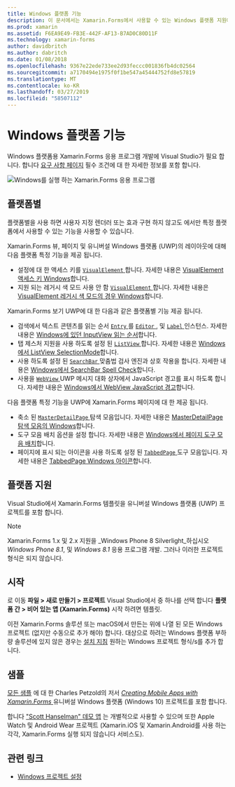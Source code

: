 ```yaml
---
title: Windows 플랫폼 기능
description: 이 문서에서는 Xamarin.Forms에서 사용할 수 있는 Windows 플랫폼 지원에 설명 합니다.
ms.prod: xamarin
ms.assetid: F6EA9E49-FB3E-442F-AF13-B7AD0C80D11F
ms.technology: xamarin-forms
author: davidbritch
ms.author: dabritch
ms.date: 01/08/2018
ms.openlocfilehash: 9367e22ede733ee2d93feccc001836fb4dc02564
ms.sourcegitcommit: a7170494e1975f0f1be547a45444752fd8e57819
ms.translationtype: MT
ms.contentlocale: ko-KR
ms.lasthandoff: 03/27/2019
ms.locfileid: "58507112"
---
```

# <a name="windows-platform-features"></a>Windows 플랫폼 기능

Windows 플랫폼용 Xamarin.Forms 응용 프로그램 개발에 Visual Studio가 필요 합니다. 합니다 [요구 사항 페이지](~/get-started/requirements.md) 필수 조건에 대 한 자세한 정보를 포함 합니다.

![](images/allhanselman.png "Windows를 실행 하는 Xamarin.Forms 응용 프로그램")

## <a name="platform-specifics"></a>플랫폼별

플랫폼별을 사용 하면 사용자 지정 렌더러 또는 효과 구현 하지 않고도 에서만 특정 플랫폼에서 사용할 수 있는 기능을 사용할 수 있습니다.

Xamarin.Forms 뷰, 페이지 및 유니버설 Windows 플랫폼 (UWP)의 레이아웃에 대해 다음 플랫폼 특정 기능을 제공 됩니다.

- 설정에 대 한 액세스 키를 [ `VisualElement` ](xref:Xamarin.Forms.VisualElement)합니다. 자세한 내용은 [VisualElement 액세스 키 Windows](visualelement-access-keys.md)합니다.
- 지원 되는 레거시 색 모드 사용 안 함 [ `VisualElement` ](xref:Xamarin.Forms.VisualElement)합니다. 자세한 내용은 [VisualElement 레거시 색 모드의 경우 Windows](legacy-color-mode.md)합니다.

Xamarin.Forms 보기 UWP에 대 한 다음과 같은 플랫폼별 기능 제공 됩니다.

- 검색에서 텍스트 콘텐츠를 읽는 순서 [ `Entry` ](xref:Xamarin.Forms.Entry)를 [ `Editor` ](xref:Xamarin.Forms.Editor), 및 [ `Label` ](xref:Xamarin.Forms.Label) 인스턴스. 자세한 내용은 [Windows에 있던 InputView 읽는 순서](inputview-reading-order.md)합니다.
- 탭 제스처 지원을 사용 하도록 설정 된 [ `ListView` ](xref:Xamarin.Forms.ListView)합니다. 자세한 내용은 [Windows에서 ListView SelectionMode](listview-selectionmode.md)합니다.
- 사용 하도록 설정 된 [ `SearchBar` ](xref:Xamarin.Forms.SearchBar) 맞춤법 검사 엔진과 상호 작용을 합니다. 자세한 내용은 [Windows에서 SearchBar Spell Check](searchbar-spell-check.md)합니다.
- 사용을 [ `WebView` ](xref:Xamarin.Forms.WebView) UWP 메시지 대화 상자에서 JavaScript 경고를 표시 하도록 합니다. 자세한 내용은 [Windows에서 WebView JavaScript 경고](webview-javascript-alert.md)합니다.

다음 플랫폼 특정 기능을 UWP에 Xamarin.Forms 페이지에 대 한 제공 됩니다.

- 축소 된 [ `MasterDetailPage` ](xref:Xamarin.Forms.MasterDetailPage) 탐색 모음입니다. 자세한 내용은 [MasterDetailPage 탐색 모음의 Windows](masterdetailpage-navigation-bar.md)합니다.
- 도구 모음 배치 옵션을 설정 합니다. 자세한 내용은 [Windows에서 페이지 도구 모음 배치](page-toolbar-placement.md)합니다.
- 페이지에 표시 되는 아이콘을 사용 하도록 설정 된 [ `TabbedPage` ](xref:Xamarin.Forms.TabbedPage) 도구 모음입니다. 자세한 내용은 [TabbedPage Windows 아이콘](tabbedpage-icons.md)합니다.

## <a name="platform-support"></a>플랫폼 지원

Visual Studio에서 Xamarin.Forms 템플릿을 유니버설 Windows 플랫폼 (UWP) 프로젝트를 포함 합니다.

> [!NOTE]
> Xamarin.Forms 1.x 및 2.x 지원을 _Windows Phone 8 Silverlight_하십시오 _Windows Phone 8.1_, 및 _Windows 8.1_ 응용 프로그램 개발. 그러나 이러한 프로젝트 형식은 되지 않습니다.

## <a name="getting-started"></a>시작

로 이동 **파일 > 새로 만들기 > 프로젝트** Visual Studio에서 중 하나를 선택 합니다 **플랫폼 간 > 비어 있는 앱 (Xamarin.Forms)** 시작 하려면 템플릿.

이전 Xamarin.Forms 솔루션 또는 macOS에서 만든는 위에 나열 된 모든 Windows 프로젝트 (없지만 수동으로 추가 해야) 합니다. 대상으로 하려는 Windows 플랫폼 부하량 솔루션에 있지 않은 경우는 [설치 지침](installation/index.md) 원하는 Windows 프로젝트 형식/s를 추가 합니다.

## <a name="samples"></a>샘플

[모든 샘플](https://github.com/xamarin/xamarin-forms-book-preview-2) 에 대 한 Charles Petzold의 저서 [ *Creating Mobile Apps with Xamarin.Forms* ](~/xamarin-forms/creating-mobile-apps-xamarin-forms/index.md) 유니버설 Windows 플랫폼 (Windows 10) 프로젝트를 포함 합니다.

합니다 ["Scott Hanselman" 데모 앱](https://github.com/jamesmontemagno/Hanselman.Forms) 는 개별적으로 사용할 수 있으며 또한 Apple Watch 및 Android Wear 프로젝트 (Xamarin.iOS 및 Xamarin.Android를 사용 하는 각각, Xamarin.Forms 실행 되지 않습니다 서비스도).

## <a name="related-links"></a>관련 링크

- [Windows 프로젝트 설정](~/xamarin-forms/platform/windows/installation/index.md)
